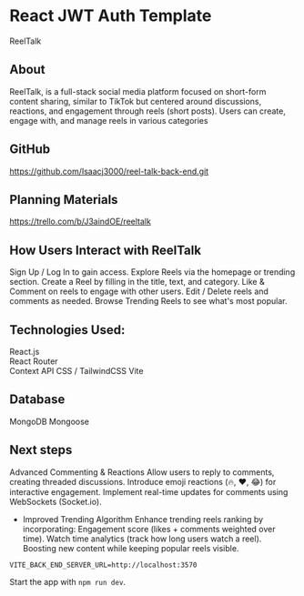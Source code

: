 # React JWT Auth Template
ReelTalk

## About
ReelTalk, is a full-stack social media platform focused on short-form content sharing, similar to TikTok but centered around discussions, reactions, and engagement through reels (short posts). Users can create, engage with, and manage reels in various categories


## GitHub
https://github.com/Isaacj3000/reel-talk-back-end.git
## Planning Materials
https://trello.com/b/J3aindOE/reeltalk

## How Users Interact with ReelTalk
Sign Up / Log In to gain access.
Explore Reels via the homepage or trending section.
Create a Reel by filling in the title, text, and category.
Like & Comment on reels to engage with other users.
Edit / Delete reels and comments as needed.
Browse Trending Reels to see what's most popular.

## Technologies Used:
React.js	
React Router	
Context API	
CSS / TailwindCSS 
Vite

## Database
MongoDB
Mongoose

## Next steps
Advanced Commenting & Reactions
Allow users to reply to comments, creating threaded discussions.
Introduce emoji reactions (🔥, ❤️, 😂) for interactive engagement.
Implement real-time updates for comments using WebSockets (Socket.io).
* Improved Trending Algorithm
Enhance trending reels ranking by incorporating:
Engagement score (likes + comments weighted over time).
Watch time analytics (track how long users watch a reel).
Boosting new content while keeping popular reels visible.

```plaintext
VITE_BACK_END_SERVER_URL=http://localhost:3570
```

Start the app with `npm run dev`.
